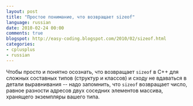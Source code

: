 ```yaml
---
layout: post
title: "Простое понимание, что возвращает sizeof"
language: russian
date: 2010-02-24 00:00
comments: true
blogspot: http://easy-coding.blogspot.com/2010/02/sizeof.html
categories:
- cplusplus
- russian
---
```

Чтобы просто и понятно осознать, что возвращает `sizeof` в С++ для сложных составных типов (структур и классов) и сходу не вдаваться в детали выравнивания -- надо запомнить, что `sizeof` возвращает число, равное разности адресов двух соседних элементов массива, хранящего экземпляры вашего типа.
